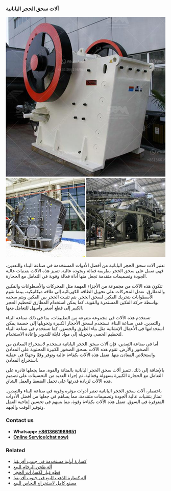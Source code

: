 <h3>آلات سحق الحجر اليابانية</h3><img src='1701746196.jpg' alt=''><p>تعتبر آلات سحق الحجر اليابانية من أفضل الأدوات المستخدمة في صناعة البناء والتعدين، فهي تعمل على سحق الحجر بطريقة فعالة وبجودة عالية. تتميز هذه الآلات بتقنيات عالية الجودة وتصميمات متقدمة تجعل منها أداة فعالة وقوية في التعامل مع الحجارة.</p><p>تتكون هذه الآلات من مجموعة من الأجزاء المهمة مثل المحركات والأسطوانات والفكين والمطارق. تعمل المحركات على تحويل الطاقة الكهربائية إلى طاقة ميكانيكية، بينما تقوم الأسطوانات بتحريك الفكين لسحق الحجر. يتم تثبيت الحجر بين الفكين ويتم سحقه بواسطة حركة الفكين المستمرة والقوية. كما يمكن استخدام المطارق لتحطيم الحجر الكبير إلى قطع أصغر وأسهل للتعامل معها.</p><p>تستخدم هذه الآلات في مجموعة متنوعة من التطبيقات، بما في ذلك صناعة البناء والتعدين. ففي صناعة البناء، تستخدم لسحق الأحجار الكبيرة وتحويلها إلى حصمة يمكن استخدامها في الأعمال الإنشائية مثل بناء الطرق والجسور. كما تستخدم في صناعة البناء لتحطيم الحصى وتحويله إلى مواد قابلة للتدوير وإعادة الاستخدام.</p><p>أما في صناعة التعدين، فإن آلات سحق الحجر اليابانية تستخدم لاستخراج المعادن من الصخور والأرض. تقوم هذه الآلات بسحق الصخور الكبيرة المحتوية على المعادن واستخلاص المعادن منها. تعمل هذه الآلات بكفاءة عالية وتوفر وقتًا وجهدًا في عملية استخراج المعادن.</p><p>بالإضافة إلى ذلك، تتميز آلات سحق الحجر اليابانية بالمتانة والقوة، مما يجعلها قادرة على التعامل مع الحجارة الكبيرة بسهولة وفعالية. تم إجراء العديد من التحسينات على تصميم هذه الآلات لزيادة قدرتها على تحمل الضغط والعمل الشاق.</p><p>باختصار، آلات سحق الحجر اليابانية تعتبر أدوات مؤثرة وقوية في صناعة البناء والتعدين. تمتاز بتقنيات عالية الجودة وتصميمات متقدمة، مما يساهم في جعلها من أفضل الأدوات المتوفرة في السوق. تعمل هذه الآلات بكفاءة وقوة، مما يسهم في تحسين إنتاجية العمل وتوفير الوقت والجهد.</p><h3>Contact us</h3><ul><li><strong>Whatsapp:&nbsp;<a href="https://wa.me/8613661969651">+8613661969651</a></strong></li><li><a href="https://swt.shibang-china.com/?git&amp;zhl&amp;آلات سحق الحجر اليابانية"><strong>Online Service(chat now)</strong></a></li></ul><h3>Related</h3><ul><li><a href='كسارة أولية مستخدمة في جنوب أفريقيا.md'>كسارة أولية مستخدمة في جنوب أفريقيا</a></li><li><a href='آلة طحن الرخام للبيع.md'>آلة طحن الرخام للبيع</a></li><li><a href='قطع غيار لكسارات الحجر.md'>قطع غيار لكسارات الحجر</a></li><li><a href='آلة كسارة الذهب للبيع في جنوب أفريقيا.md'>آلة كسارة الذهب للبيع في جنوب أفريقيا</a></li><li><a href='مصنع كامل لاستخراج النحاس للبيع.md'>مصنع كامل لاستخراج النحاس للبيع</a></li></ul>